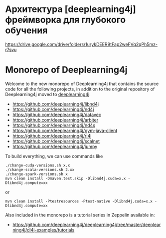 # Архитектура [deeplearning4j]  фреймворка для глубокого обучения
https://drive.google.com/drive/folders/1urykDEER9tFap2weFVq2qPh5mz-r7svu

# Monorepo of Deeplearning4j

Welcome to the new monorepo of Deeplearning4j that contains the source code for all the following projects, in addition to the original repository of Deeplearning4j moved to [deeplearning4j](deeplearning4j):

 * https://github.com/deeplearning4j/libnd4j
 * https://github.com/deeplearning4j/nd4j
 * https://github.com/deeplearning4j/datavec
 * https://github.com/deeplearning4j/arbiter
 * https://github.com/deeplearning4j/nd4s
 * https://github.com/deeplearning4j/gym-java-client
 * https://github.com/deeplearning4j/rl4j
 * https://github.com/deeplearning4j/scalnet
 * https://github.com/deeplearning4j/jumpy

To build everything, we can use commands like
```
./change-cuda-versions.sh x.x
./change-scala-versions.sh 2.xx
./change-spark-versions.sh x
mvn clean install -Dmaven.test.skip -Dlibnd4j.cuda=x.x -Dlibnd4j.compute=xx
```
or
```
mvn clean install -Ptestresources -Ptest-native -Dlibnd4j.cuda=x.x -Dlibnd4j.compute=xx
```
Also included in the monorepo is a tutorial series in Zeppelin available in:
 * https://github.com/deeplearning4j/deeplearning4j/tree/master/deeplearning4j/dl4j-examples/tutorials
